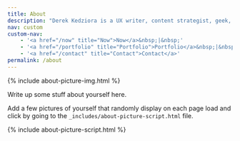 ```yaml
---
title: About
description: "Derek Kedziora is a UX writer, content strategist, geek, tinkerer and avid reader."  
nav: custom
custom-nav: 
    - '<a href="/now" title="Now">Now</a>&nbsp;|&nbsp;'
    - '<a href="/portfolio" title="Portfolio">Portfolio</a>&nbsp;|&nbsp;'
    - '<a href="/contact" title="Contact">Contact</a>'
permalink: /about
--- 
```


{% include about-picture-img.html %}

Write up some stuff about yourself here. 

Add a few pictures of yourself that randomly display on each page load and click by going to the `_includes/about-picture-script.html` file.

{% include about-picture-script.html %}